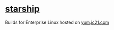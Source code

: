 # [starship](https://github.com/starship/starship)

Builds for Enterprise Linux hosted on [yum.jc21.com](https://yum.jc21.com)
